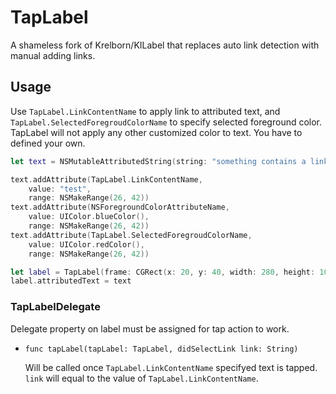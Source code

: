 # TapLabel

A shameless fork of Krelborn/KILabel that replaces auto link detection with manual adding links.

## Usage

Use `TapLabel.LinkContentName` to apply link to attributed text, and `TapLabel.SelectedForegroudColorName` to specify selected foreground color. TapLabel will not apply any other customized color to text. You have to defined your own.

```swift
let text = NSMutableAttributedString(string: "something contains a link http://google.com")

text.addAttribute(TapLabel.LinkContentName,
    value: "test",
    range: NSMakeRange(26, 42))
text.addAttribute(NSForegroundColorAttributeName,
    value: UIColor.blueColor(),
    range: NSMakeRange(26, 42))
text.addAttribute(TapLabel.SelectedForegroudColorName,
    value: UIColor.redColor(),
    range: NSMakeRange(26, 42))

let label = TapLabel(frame: CGRect(x: 20, y: 40, width: 280, height: 100))
label.attributedText = text
```

### TapLabelDelegate

Delegate property on label must be assigned for tap action to work.

- `func tapLabel(tapLabel: TapLabel, didSelectLink link: String)`

    Will be called once `TapLabel.LinkContentName` specifyed text is tapped. `link` will equal to the value of `TapLabel.LinkContentName`.
